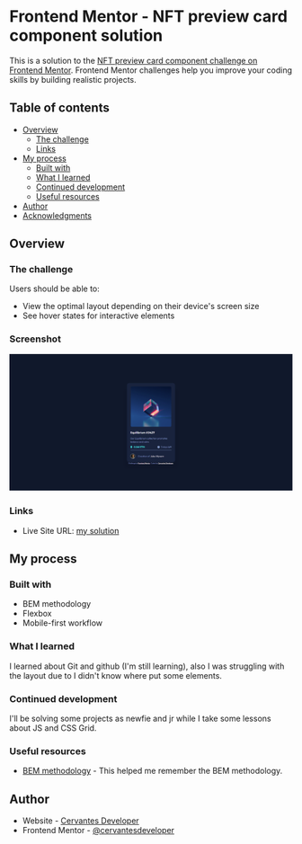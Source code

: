 # Frontend Mentor - NFT preview card component solution

This is a solution to the [NFT preview card component challenge on Frontend Mentor](https://www.frontendmentor.io/challenges/nft-preview-card-component-SbdUL_w0U). Frontend Mentor challenges help you improve your coding skills by building realistic projects. 

## Table of contents

- [Overview](#overview)
  - [The challenge](#the-challenge)
  - [Links](#links)
- [My process](#my-process)
  - [Built with](#built-with)
  - [What I learned](#what-i-learned)
  - [Continued development](#continued-development)
  - [Useful resources](#useful-resources)
- [Author](#author)
- [Acknowledgments](#acknowledgments)

## Overview

### The challenge

Users should be able to:

- View the optimal layout depending on their device's screen size
- See hover states for interactive elements

### Screenshot

![](screenshot.png)

### Links


- Live Site URL: [my solution](https://cervantesdeveloper.github.io/NTF-preview-card-component/)

## My process

### Built with

- BEM methodology
- Flexbox
- Mobile-first workflow

### What I learned

I learned about Git and github (I'm still learning), also I was struggling with the layout due to I didn't know where put some elements.


### Continued development

I'll be solving some projects as newfie and jr while I take some lessons about JS and CSS Grid.

### Useful resources

- [BEM methodology](https://en.bem.info/) - This helped me remember the BEM methodology.


## Author

- Website - [Cervantes Developer](https://cervantesdeveloper.github.io/NTF-preview-card-component/)
- Frontend Mentor - [@cervantesdeveloper](https://www.frontendmentor.io/profile/cervantesdeveloper)

